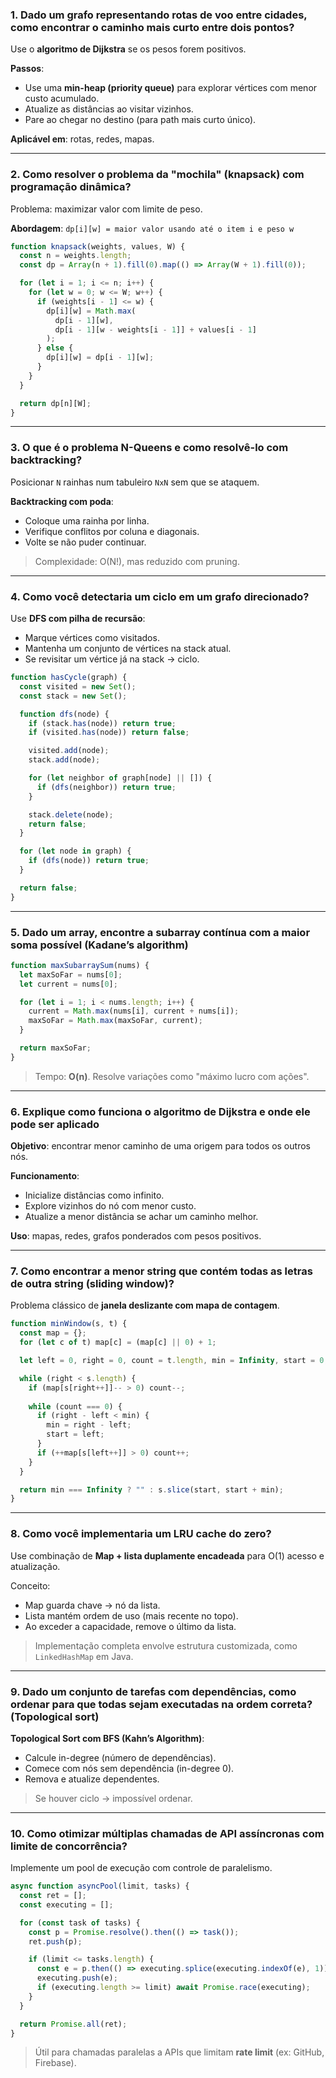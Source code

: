 ### 1. **Dado um grafo representando rotas de voo entre cidades, como encontrar o caminho mais curto entre dois pontos?**

Use o **algoritmo de Dijkstra** se os pesos forem positivos.

**Passos**:
- Use uma **min-heap (priority queue)** para explorar vértices com menor custo acumulado.
- Atualize as distâncias ao visitar vizinhos.
- Pare ao chegar no destino (para path mais curto único).

**Aplicável em**: rotas, redes, mapas.

---

### 2. **Como resolver o problema da "mochila" (knapsack) com programação dinâmica?**

Problema: maximizar valor com limite de peso.

**Abordagem**: `dp[i][w] = maior valor usando até o item i e peso w`

```js
function knapsack(weights, values, W) {
  const n = weights.length;
  const dp = Array(n + 1).fill(0).map(() => Array(W + 1).fill(0));

  for (let i = 1; i <= n; i++) {
    for (let w = 0; w <= W; w++) {
      if (weights[i - 1] <= w) {
        dp[i][w] = Math.max(
          dp[i - 1][w],
          dp[i - 1][w - weights[i - 1]] + values[i - 1]
        );
      } else {
        dp[i][w] = dp[i - 1][w];
      }
    }
  }

  return dp[n][W];
}
```

---

### 3. **O que é o problema N-Queens e como resolvê-lo com backtracking?**

Posicionar `N` rainhas num tabuleiro `NxN` sem que se ataquem.

**Backtracking com poda**:
- Coloque uma rainha por linha.
- Verifique conflitos por coluna e diagonais.
- Volte se não puder continuar.

> Complexidade: O(N!), mas reduzido com pruning.

---

### 4. **Como você detectaria um ciclo em um grafo direcionado?**

Use **DFS com pilha de recursão**:

- Marque vértices como visitados.
- Mantenha um conjunto de vértices na stack atual.
- Se revisitar um vértice já na stack → ciclo.

```js
function hasCycle(graph) {
  const visited = new Set();
  const stack = new Set();

  function dfs(node) {
    if (stack.has(node)) return true;
    if (visited.has(node)) return false;

    visited.add(node);
    stack.add(node);

    for (let neighbor of graph[node] || []) {
      if (dfs(neighbor)) return true;
    }

    stack.delete(node);
    return false;
  }

  for (let node in graph) {
    if (dfs(node)) return true;
  }

  return false;
}
```

---

### 5. **Dado um array, encontre a subarray contínua com a maior soma possível (Kadane’s algorithm)**

```js
function maxSubarraySum(nums) {
  let maxSoFar = nums[0];
  let current = nums[0];

  for (let i = 1; i < nums.length; i++) {
    current = Math.max(nums[i], current + nums[i]);
    maxSoFar = Math.max(maxSoFar, current);
  }

  return maxSoFar;
}
```

> Tempo: **O(n)**. Resolve variações como "máximo lucro com ações".

---

### 6. **Explique como funciona o algoritmo de Dijkstra e onde ele pode ser aplicado**

**Objetivo**: encontrar menor caminho de uma origem para todos os outros nós.

**Funcionamento**:
- Inicialize distâncias como infinito.
- Explore vizinhos do nó com menor custo.
- Atualize a menor distância se achar um caminho melhor.

**Uso**: mapas, redes, grafos ponderados com pesos positivos.

---

### 7. **Como encontrar a menor string que contém todas as letras de outra string (sliding window)?**

Problema clássico de **janela deslizante com mapa de contagem**.

```js
function minWindow(s, t) {
  const map = {};
  for (let c of t) map[c] = (map[c] || 0) + 1;

  let left = 0, right = 0, count = t.length, min = Infinity, start = 0;

  while (right < s.length) {
    if (map[s[right++]]-- > 0) count--;
    
    while (count === 0) {
      if (right - left < min) {
        min = right - left;
        start = left;
      }
      if (++map[s[left++]] > 0) count++;
    }
  }

  return min === Infinity ? "" : s.slice(start, start + min);
}
```

---

### 8. **Como você implementaria um LRU cache do zero?**

Use combinação de **Map + lista duplamente encadeada** para O(1) acesso e atualização.

Conceito:
- Map guarda chave → nó da lista.
- Lista mantém ordem de uso (mais recente no topo).
- Ao exceder a capacidade, remove o último da lista.

> Implementação completa envolve estrutura customizada, como `LinkedHashMap` em Java.

---

### 9. **Dado um conjunto de tarefas com dependências, como ordenar para que todas sejam executadas na ordem correta? (Topological sort)**

**Topological Sort com BFS (Kahn’s Algorithm)**:
- Calcule in-degree (número de dependências).
- Comece com nós sem dependência (in-degree 0).
- Remova e atualize dependentes.

> Se houver ciclo → impossível ordenar.

---

### 10. **Como otimizar múltiplas chamadas de API assíncronas com limite de concorrência?**

Implemente um pool de execução com controle de paralelismo.

```js
async function asyncPool(limit, tasks) {
  const ret = [];
  const executing = [];

  for (const task of tasks) {
    const p = Promise.resolve().then(() => task());
    ret.push(p);

    if (limit <= tasks.length) {
      const e = p.then(() => executing.splice(executing.indexOf(e), 1));
      executing.push(e);
      if (executing.length >= limit) await Promise.race(executing);
    }
  }

  return Promise.all(ret);
}
```

> Útil para chamadas paralelas a APIs que limitam **rate limit** (ex: GitHub, Firebase).
